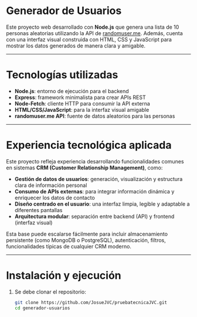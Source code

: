 # Generador de Usuarios

Este proyecto web desarrollado con **Node.js** que genera una lista de 10 personas aleatorias utilizando la API de [randomuser.me](https://randomuser.me). 
Además, cuenta con una interfaz visual construida con HTML, CSS y JavaScript para mostrar los datos generados de manera clara y amigable.

---

# Tecnologías utilizadas

- **Node.js**: entorno de ejecución para el backend
- **Express**: framework minimalista para crear APIs REST
- **Node-Fetch**: cliente HTTP para consumir la API externa
- **HTML/CSS/JavaScript**: para la interfaz visual amigable
- **randomuser.me API**: fuente de datos aleatorios para las personas 

---

# Experiencia tecnológica aplicada

Este proyecto refleja experiencia desarrollando funcionalidades comunes en sistemas **CRM (Customer Relationship Management)**, como:

- **Gestión de datos de usuarios**: generación, visualización y estructura clara de información personal
- **Consumo de APIs externas**: para integrar información dinámica y enriquecer los datos de contacto
- **Diseño centrado en el usuario**: una interfaz limpia, legible y adaptable a diferentes pantallas
- **Arquitectura modular**: separación entre backend (API) y frontend (interfaz visual)

Esta base puede escalarse fácilmente para incluir almacenamiento persistente (como MongoDB o PostgreSQL), autenticación, filtros, funcionalidades típicas de cualquier CRM moderno.

---

# Instalación y ejecución

1. Se debe clonar el repositorio:
   ```bash
   git clone https://github.com/JosueJVC/pruebatecnicaJVC.git
   cd generador-usuarios
